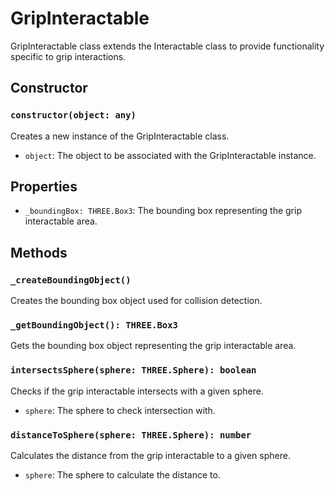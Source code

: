 # GripInteractable

GripInteractable class extends the Interactable class to provide functionality specific to grip interactions.

## Constructor

### `constructor(object: any)`

Creates a new instance of the GripInteractable class.

- `object`: The object to be associated with the GripInteractable instance.

## Properties

- `_boundingBox: THREE.Box3`: The bounding box representing the grip interactable area.

## Methods

### `_createBoundingObject()`

Creates the bounding box object used for collision detection.

### `_getBoundingObject(): THREE.Box3`

Gets the bounding box object representing the grip interactable area.

### `intersectsSphere(sphere: THREE.Sphere): boolean`

Checks if the grip interactable intersects with a given sphere.

- `sphere`: The sphere to check intersection with.

### `distanceToSphere(sphere: THREE.Sphere): number`

Calculates the distance from the grip interactable to a given sphere.

- `sphere`: The sphere to calculate the distance to.

